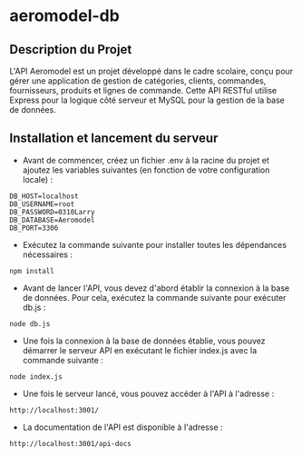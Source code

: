 # aeromodel-db

## Description du Projet
L'API Aeromodel est un projet développé dans le cadre scolaire, conçu pour gérer une application de gestion de catégories, clients, commandes, fournisseurs, produits et lignes de commande. Cette API RESTful utilise Express pour la logique côté serveur et MySQL pour la gestion de la base de données.

## Installation et lancement du serveur
- Avant de commencer, créez un fichier .env à la racine du projet et ajoutez les variables suivantes (en fonction de votre configuration locale) :
```
DB_HOST=localhost
DB_USERNAME=root
DB_PASSWORD=0310Larry
DB_DATABASE=Aeromodel
DB_PORT=3306

```

- Exécutez la commande suivante pour installer toutes les dépendances nécessaires :
```
npm install

```
- Avant de lancer l'API, vous devez d'abord établir la connexion à la base de données. Pour cela, exécutez la commande suivante pour exécuter db.js :
```
node db.js
```

- Une fois la connexion à la base de données établie, vous pouvez démarrer le serveur API en exécutant le fichier index.js avec la commande suivante :
```
node index.js
```

- Une fois le serveur lancé, vous pouvez accéder à l'API à l'adresse :
```
http://localhost:3001/
```

- La documentation de l'API est disponible à l'adresse :
```
http://localhost:3001/api-docs
```



